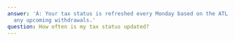 ```yaml
---
answer: 'A: Your tax status is refreshed every Monday based on the ATL list, impacting
  any upcoming withdrawals.'
question: How often is my tax status updated?
---
```

